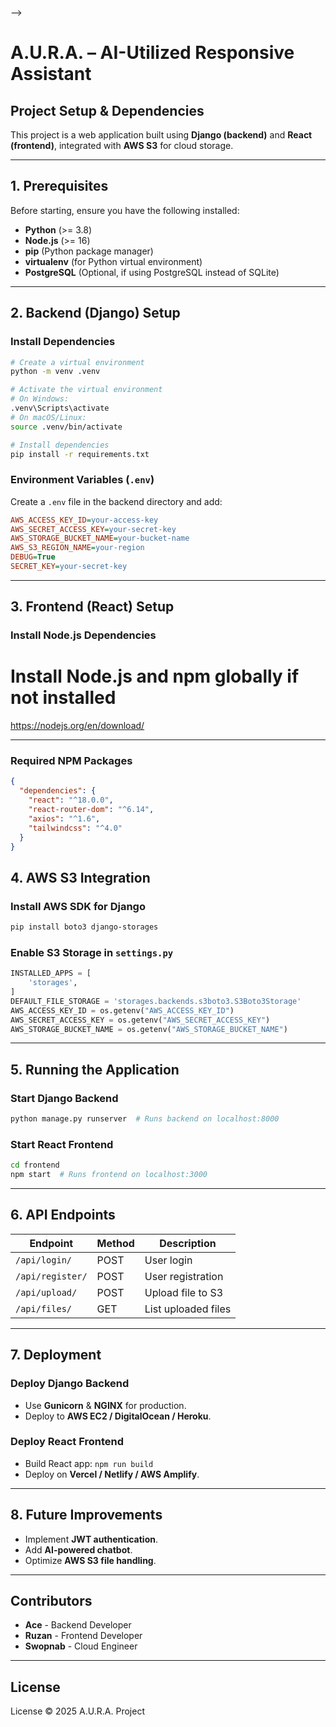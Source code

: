 <!-- For devs: if you getting a key error, its likely due to the fact that you are missing a .env file
create a .env file with these:
AWS_ACCESS_KEY_ID
AWS_SECRET_ACCESS_KEY
AWS_DEFAULT_REGION
found in the aws access portal in YOUR LOGIN!
PATHe {path to your aws.exe after installation} -->

-->

# A.U.R.A. – AI-Utilized Responsive Assistant

## Project Setup & Dependencies

This project is a web application built using **Django (backend)** and **React (frontend)**, integrated with **AWS S3** for cloud storage.

---

## **1. Prerequisites**

Before starting, ensure you have the following installed:

- **Python** (>= 3.8)
- **Node.js** (>= 16)
- **pip** (Python package manager)
- **virtualenv** (for Python virtual environment)
- **PostgreSQL** (Optional, if using PostgreSQL instead of SQLite)

---

## **2. Backend (Django) Setup**

### **Install Dependencies**

```bash
# Create a virtual environment
python -m venv .venv

# Activate the virtual environment
# On Windows:
.venv\Scripts\activate
# On macOS/Linux:
source .venv/bin/activate

# Install dependencies
pip install -r requirements.txt
```

### **Environment Variables (`.env`)**

Create a `.env` file in the backend directory and add:

```ini
AWS_ACCESS_KEY_ID=your-access-key
AWS_SECRET_ACCESS_KEY=your-secret-key
AWS_STORAGE_BUCKET_NAME=your-bucket-name
AWS_S3_REGION_NAME=your-region
DEBUG=True
SECRET_KEY=your-secret-key
```

---

## **3. Frontend (React) Setup**

### **Install Node.js Dependencies**

# Install Node.js and npm globally if not installed

https://nodejs.org/en/download/

---

### **Required NPM Packages**

```json
{
  "dependencies": {
    "react": "^18.0.0",
    "react-router-dom": "^6.14",
    "axios": "^1.6",
    "tailwindcss": "^4.0"
  }
}
```

## **4. AWS S3 Integration**

### **Install AWS SDK for Django**

```bash
pip install boto3 django-storages
```

### **Enable S3 Storage in `settings.py`**

```python
INSTALLED_APPS = [
    'storages',
]
DEFAULT_FILE_STORAGE = 'storages.backends.s3boto3.S3Boto3Storage'
AWS_ACCESS_KEY_ID = os.getenv("AWS_ACCESS_KEY_ID")
AWS_SECRET_ACCESS_KEY = os.getenv("AWS_SECRET_ACCESS_KEY")
AWS_STORAGE_BUCKET_NAME = os.getenv("AWS_STORAGE_BUCKET_NAME")
```

---

## **5. Running the Application**

### **Start Django Backend**

```bash
python manage.py runserver  # Runs backend on localhost:8000
```

### **Start React Frontend**

```bash
cd frontend
npm start  # Runs frontend on localhost:3000
```

---

## **6. API Endpoints**

| Endpoint         | Method | Description         |
| ---------------- | ------ | ------------------- |
| `/api/login/`    | POST   | User login          |
| `/api/register/` | POST   | User registration   |
| `/api/upload/`   | POST   | Upload file to S3   |
| `/api/files/`    | GET    | List uploaded files |

---

## **7. Deployment**

### **Deploy Django Backend**

- Use **Gunicorn** & **NGINX** for production.
- Deploy to **AWS EC2 / DigitalOcean / Heroku**.

### **Deploy React Frontend**

- Build React app: `npm run build`
- Deploy on **Vercel / Netlify / AWS Amplify**.

---

## **8. Future Improvements**

- Implement **JWT authentication**.
- Add **AI-powered chatbot**.
- Optimize **AWS S3 file handling**.

---

## **Contributors**

- **Ace** - Backend Developer
- **Ruzan** - Frontend Developer
- **Swopnab** - Cloud Engineer

---

## **License**

License © 2025 A.U.R.A. Project

